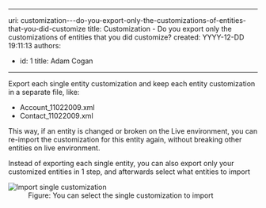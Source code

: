 

---
uri: customization---do-you-export-only-the-customizations-of-entities-that-you-did-customize
title: Customization - Do you export only the customizations of entities that you did customize?
created: YYYY-12-DD 19:11:13
authors:
  - id: 1
    title: Adam Cogan
---




<span class='intro'> <p>
          Export each single entity customization and keep each entity customization in a
          separate file, like&#58;
        </p>
        <ul>
          <li>Account_11022009.xml </li>
          <li>Contact_11022009.xml </li>
        </ul> </span>

<p>
          This way, if an entity is changed or broken on the Live environment, you can re-import
          the customization for this entity again, without breaking other entities on live
          environment.
        </p>
        <p>
          Instead of exporting each single entity, you can also export only your customized
          entities in 1 step, and afterwards select what entities to import
        </p>
        <dl class="image">
          <dt>
            <img src="/PublishingImages/CRM_CUS_01.JPG" alt="Import single customization" />
          </dt>
          <dd>
            Figure&#58; You can select the single customization to import
          </dd>
        </dl>


